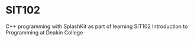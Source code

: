 # SIT102
C++ programming with SplashKit as part of learning SIT102 Introduction to Programming at Deakin College
